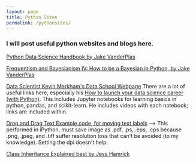 ```yaml
---
layout: page
title: Python Sites
permalink: /pythonsites/
---
```



### I will post useful python websites and blogs here.

[Python Data Science Handbook by Jake VanderPlas](https://www.safaribooksonline.com/library/view/python-data-science/9781491912126/)

[Frequentism and Bayesianism IV: How to be a Bayesian in Python, by Jake VanderPlas](http://jakevdp.github.io/blog/2014/06/14/frequentism-and-bayesianism-4-bayesian-in-python/)

[Data Scientist Kevin Markham's Data School Webpage](https://www.dataschool.io/)
  There are a lot of useful links here, especially his [How to launch your data science career (with Python)](https://www.dataschool.io/launch-your-data-science-career-with-python/). This includes Jupyter notebooks for learning basics in python, pandas, and scikit-learn. He includes videos with each notebook; links are included within.

[Drop and Drag Text Example code, for moving text labels](http://scipy-cookbook.readthedocs.io/items/Matplotlib_Drag_n_Drop_Text_Example.html)
--> This performed in iPython, must save image as .pdf, .ps, .eps, .cps because .png, .jpeg, and .tiff suffer resolution loss that can't be avoided (to my knowledge). Setting the dpi doesn't help.

[Class Inheritance Explained best by Jess Hamrick](http://www.jesshamrick.com/2011/05/18/an-introduction-to-classes-and-inheritance-in-python/)
